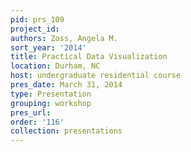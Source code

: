 ```yaml
---
pid: prs_109
project_id: 
authors: Zoss, Angela M.
sort_year: '2014'
title: Practical Data Visualization
location: Durham, NC
host: undergraduate residential course
pres_date: March 31, 2014
type: Presentation
grouping: workshop
pres_url: 
order: '116'
collection: presentations
---
```

